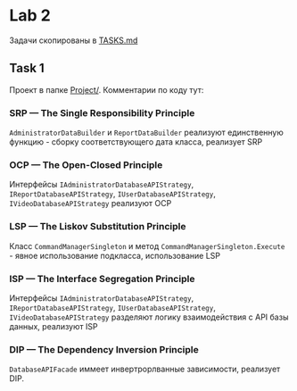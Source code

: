 # Lab 2

Задачи скопированы в [TASKS.md](./TASKS.md)

## Task 1

Проект в папке [Project/](../Project/).
Комментарии по коду тут:

### SRP — The Single Responsibility Principle

`AdministratorDataBuilder` и `ReportDataBuilder` реализуют единственную функцию - сборку соответствующего дата класса, реализует SRP

### OCP — The Open-Closed Principle

Интерфейсы `IAdministratorDatabaseAPIStrategy`, `IReportDatabaseAPIStrategy`, `IUserDatabaseAPIStrategy`, `IVideoDatabaseAPIStrategy`
реализуют OCP

### LSP — The Liskov Substitution Principle

Класс `CommandManagerSingleton` и метод `CommandManagerSingleton.Execute` - явное использование подкласса, использование LSP

### ISP — The Interface Segregation Principle

Интерфейсы `IAdministratorDatabaseAPIStrategy`, `IReportDatabaseAPIStrategy`, `IUserDatabaseAPIStrategy`, `IVideoDatabaseAPIStrategy`
разделяют логику взаимодействия с API базы данных, реализуют ISP

### DIP — The Dependency Inversion Principle

`DatabaseAPIFacade` иммеет инвертрорлванные зависимости, реализует DIP.
